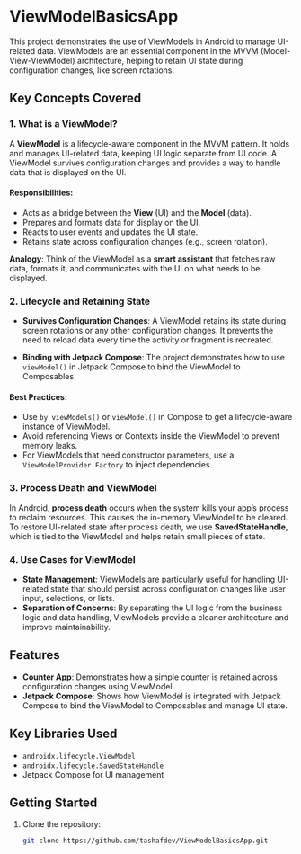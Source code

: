 # ViewModelBasicsApp

This project demonstrates the use of ViewModels in Android to manage UI-related data. ViewModels are an essential component in the MVVM (Model-View-ViewModel) architecture, helping to retain UI state during configuration changes, like screen rotations.

## Key Concepts Covered

### 1. **What is a ViewModel?**
A **ViewModel** is a lifecycle-aware component in the MVVM pattern. It holds and manages UI-related data, keeping UI logic separate from UI code. A ViewModel survives configuration changes and provides a way to handle data that is displayed on the UI.

#### Responsibilities:
- Acts as a bridge between the **View** (UI) and the **Model** (data).
- Prepares and formats data for display on the UI.
- Reacts to user events and updates the UI state.
- Retains state across configuration changes (e.g., screen rotation).

**Analogy**: Think of the ViewModel as a **smart assistant** that fetches raw data, formats it, and communicates with the UI on what needs to be displayed.

### 2. **Lifecycle and Retaining State**
- **Survives Configuration Changes**: A ViewModel retains its state during screen rotations or any other configuration changes. It prevents the need to reload data every time the activity or fragment is recreated.
  
- **Binding with Jetpack Compose**: The project demonstrates how to use `viewModel()` in Jetpack Compose to bind the ViewModel to Composables.

#### Best Practices:
- Use `by viewModels()` or `viewModel()` in Compose to get a lifecycle-aware instance of ViewModel.
- Avoid referencing Views or Contexts inside the ViewModel to prevent memory leaks.
- For ViewModels that need constructor parameters, use a `ViewModelProvider.Factory` to inject dependencies.

### 3. **Process Death and ViewModel**
In Android, **process death** occurs when the system kills your app’s process to reclaim resources. This causes the in-memory ViewModel to be cleared. To restore UI-related state after process death, we use **SavedStateHandle**, which is tied to the ViewModel and helps retain small pieces of state.

### 4. **Use Cases for ViewModel**
- **State Management**: ViewModels are particularly useful for handling UI-related state that should persist across configuration changes like user input, selections, or lists.
- **Separation of Concerns**: By separating the UI logic from the business logic and data handling, ViewModels provide a cleaner architecture and improve maintainability.

## Features

- **Counter App**: Demonstrates how a simple counter is retained across configuration changes using ViewModel.
- **Jetpack Compose**: Shows how ViewModel is integrated with Jetpack Compose to bind the ViewModel to Composables and manage UI state.
  
## Key Libraries Used

- `androidx.lifecycle.ViewModel`
- `androidx.lifecycle.SavedStateHandle`
- Jetpack Compose for UI management

## Getting Started

1. Clone the repository:
   ```bash
   git clone https://github.com/tashafdev/ViewModelBasicsApp.git
